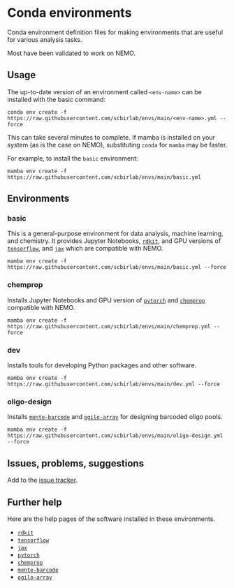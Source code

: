 # Conda environments

Conda environment definition files for making environments that are useful for various analysis tasks.

Most have been validated to work on NEMO.

## Usage

The up-to-date version of an environment called `<env-name>` can be installed with the basic command:

```{bash}
conda env create -f https://raw.githubusercontent.com/scbirlab/envs/main/<env-name>.yml --force
```

This can take several minutes to complete. If mamba is installed on your system (as is the case on NEMO), 
substituting `conda` for `mamba` may be faster. 

For example, to install the `basic` environment:

```{bash}
mamba env create -f https://raw.githubusercontent.com/scbirlab/envs/main/basic.yml
```

## Environments

### basic

This is a general-purpose environment for data analysis, machine learning, and chemistry.
It provides Jupyter Notebooks, [`rdkit`](https://github.com/rdkit/rdkit), and GPU versions 
of [`tensorflow`](https://github.com/tensorflow/tensorflow), and [`jax`](https://github.com/google/jax) 
which are compatible with NEMO.

```{bash}
mamba env create -f https://raw.githubusercontent.com/scbirlab/envs/main/basic.yml --force
```

### chemprop

Installs Jupyter Notebooks and GPU version of [`pytorch`](https://github.com/pytorch/pytorch) and 
[`chemprop`](https://github.com/chemprop/chemprop) compatible with NEMO.

```{bash}
mamba env create -f https://raw.githubusercontent.com/scbirlab/envs/main/chemprop.yml --force
```

### dev

Installs tools for developing Python packages and other software.

```{bash}
mamba env create -f https://raw.githubusercontent.com/scbirlab/envs/main/dev.yml --force
```

### oligo-design

Installs [`monte-barcode`](https://github.com/scbirlab/monte-barcode) and [`ogilo-array`](https://github.com/scbirlab/ogilo) 
for designing barcoded oligo pools.

```{bash}
mamba env create -f https://raw.githubusercontent.com/scbirlab/envs/main/oligo-design.yml --force
```

## Issues, problems, suggestions

Add to the [issue tracker](https://www.github.com/scbirlab/envs/issues).

## Further help

Here are the help pages of the software installed in these environments.

- [`rdkit`](https://rdkit.org/docs/RDKit_Book.html)
- [`tensorflow`](https://www.tensorflow.org/)
- [`jax`](https://jax.readthedocs.io/en/latest/#) 
- [`pytorch`](https://pytorch.org/)
- [`chemprop`](https://chemprop.readthedocs.io/en/latest/)
- [`monte-barcode`](https://monte-barcode.readthedocs.io/en/latest/)
- [`ogilo-array`](https://ogilo.readthedocs.io/en/latest/)